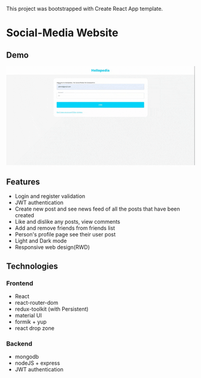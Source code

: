 This project was bootstrapped with Create React App template.

# Social-Media Website

## Demo
![image](https://github.com/Hsiaok-225/social-media-app/blob/main/src/assets/social-demo.gif)

## Features

- Login and register validation
- JWT authentication
- Create new post and see news feed of all the posts that have been created
- Like and dislike any posts, view comments
- Add and remove friends from friends list
- Person's profile page see their user post
- Light and Dark mode
- Responsive web design(RWD)

## Technologies

### Frontend

- React
- react-router-dom
- redux-toolkit (with Persistent)
- material UI
- formik + yup
- react drop zone

### Backend

- mongodb
- nodeJS + express
- JWT authentication
